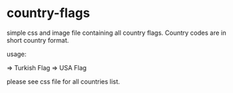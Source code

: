 # country-flags
simple css and image file containing all country flags. Country codes are in short country format. 

usage:

<i class="flag flag-tr"></i> => Turkish Flag
<i class="flag flag-us"></i> => USA Flag

please see css file for all countries list.
